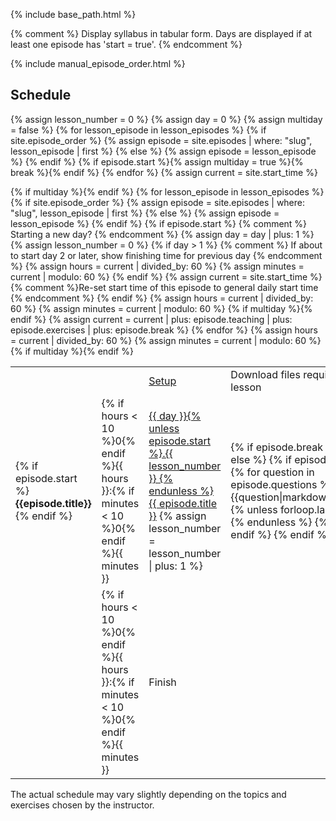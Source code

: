 {% include base_path.html %}

{% comment %}
  Display syllabus in tabular form.
  Days are displayed if at least one episode has 'start = true'.
{% endcomment %}

{% include manual_episode_order.html %}

<div class="syllabus">
  <h2 id="schedule">Schedule</h2>

  {% assign lesson_number = 0 %}
  {% assign day = 0 %}
  {% assign multiday = false %}
  {% for lesson_episode in lesson_episodes %}
    {% if site.episode_order %}
      {% assign episode = site.episodes | where: "slug", lesson_episode | first %}
    {% else %}
      {% assign episode = lesson_episode %}
    {% endif %}
    {% if episode.start %}{% assign multiday = true %}{% break %}{% endif %}
  {% endfor %}
  {% assign current = site.start_time %}

  <table class="table table-striped">
  <tr>
    {% if multiday %}<td class="col-md-1"></td>{% endif %}
    <td class="{% if multiday %}col-md-1{% else %}col-md-2{% endif %}"></td>
    <td class="col-md-3"><a href="{{ relative_root_path }}{% link setup.md %}">Setup</a></td>
    <td class="col-md-7">Download files required for the lesson</td>
  </tr>
  {% for lesson_episode in lesson_episodes %}
    {% if site.episode_order %}
      {% assign episode = site.episodes | where: "slug", lesson_episode | first %}
    {% else %}
      {% assign episode = lesson_episode %}
    {% endif %}
    {% if episode.start %} {% comment %} Starting a new day? {% endcomment %}
      {% assign day = day | plus: 1 %}
      {% assign lesson_number = 0 %}
      {% if day > 1 %} {% comment %} If about to start day 2 or later, show finishing time for previous day {% endcomment %}
        {% assign hours = current | divided_by: 60 %}
        {% assign minutes = current | modulo: 60 %}
      {% endif %}
      {% assign current = site.start_time %} {% comment %}Re-set start time of this episode to general daily start time {% endcomment %}
    {% endif %}
    {% assign hours = current | divided_by: 60 %}
    {% assign minutes = current | modulo: 60 %}
    <tr>
      {% if multiday %}<td class="col-md-2">{% if episode.start %} <strong>{{episode.title}}</strong> {% endif %}</td>{% endif %}
      <td class="{% if multiday %}col-md-1{% else %}col-md-2{% endif %}">{% if hours < 10 %}0{% endif %}{{ hours }}:{% if minutes < 10 %}0{% endif %}{{ minutes }}</td>
      <td class="col-md-3">
	 <a href="{{ relative_root_path }}{{ episode.url }}">{{ day }}{% unless episode.start %}.{{ lesson_number }} {% endunless %} {{ episode.title }}</a>
  {% assign lesson_number = lesson_number | plus: 1 %}
      </td>
      <td class="col-md-7">
        {% if episode.break %}
          Break
        {% else %}
          {% if episode.questions %}
            {% for question in episode.questions %}
              {{question|markdownify|strip_html}}
              {% unless forloop.last %}
              <br/>
              {% endunless %}
            {% endfor %}
          {% endif %}
        {% endif %}
      </td>
    </tr>
    {% assign current = current | plus: episode.teaching | plus: episode.exercises | plus: episode.break %}
  {% endfor %}
  {% assign hours = current | divided_by: 60 %}
  {% assign minutes = current | modulo: 60 %}
  <tr>
    {% if multiday %}<td class="col-md-1"></td>{% endif %}
    <td class="{% if multiday %}col-md-1{% else %}col-md-2{% endif %}">{% if hours < 10 %}0{% endif %}{{ hours }}:{% if minutes < 10 %}0{% endif %}{{ minutes }}</td>
    <td class="col-md-3">Finish</td>
    <td class="col-md-7"></td>
  </tr>
  </table>

  <p>
    The actual schedule may vary slightly depending on the topics and exercises chosen by the instructor.
  </p>

</div>